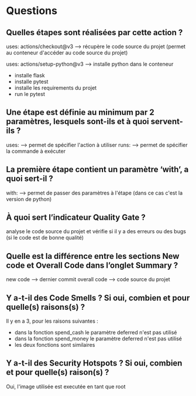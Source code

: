 # Questions

## Quelles étapes sont réalisées par cette action ?

uses: actions/checkout@v3 --> récupère le code source du projet (permet au conteneur d'accéder au code source du projet)

uses: actions/setup-python@v3 --> installe python dans le conteneur

- installe flask
- installe pytest
- installe les requirements du projet
- run le pytest

## Une étape est définie au minimum par 2 paramètres, lesquels sont-ils et à quoi servent-ils ?

uses: --> permet de spécifier l'action à utiliser
runs: --> permet de spécifier la commande à exécuter

## La première étape contient un paramètre ‘with’, a quoi sert-il ?

with: --> permet de passer des paramètres à l'étape (dans ce cas c'est la version de python)

## À quoi sert l’indicateur Quality Gate ?

analyse le code source du projet et vérifie si il y a des erreurs ou des bugs (si le code est de bonne qualité)

## Quelle est la différence entre les sections New code et Overall Code dans l’onglet Summary ?

new code --> dernier commit
overall code --> code source du projet

## Y a-t-il des Code Smells ? Si oui, combien et pour quelle(s) raisons(s) ?

Il y en a 3, pour les raisons suivantes :

- dans la fonction spend_cash le paramètre deferred n'est pas utilisé
- dans la fonction spend_money le paramètre deferred n'est pas utilisé
- les deux fonctions sont similaires

## Y a-t-il des Security Hotspots ? Si oui, combien et pour quelle(s) raison(s) ?

Oui,
l'image utilisée est executée en tant que root

